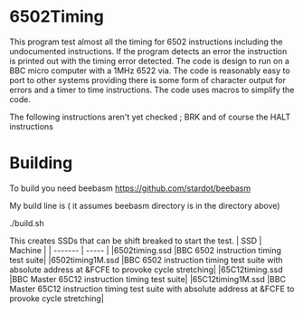 # 6502Timing
This program test almost all the timing for 6502 instructions including the undocumented instructions. If the program detects an error the instruction is printed out with the timing error detected. The code is design to run on a BBC micro computer with a 1MHz 6522 via. The code is reasonably easy to port to other systems providing there is some form of character output for errors and a timer to time instructions. The code uses macros to simplify the code.

The following instructions aren't yet checked ; BRK and of course the HALT instructions

# Building

To build you need beebasm https://github.com/stardot/beebasm

My build line is ( it assumes beebasm directory is in the directory above)

./build.sh

This creates SSDs that can be shift breaked to start the test.
| SSD | Machine |
| ------- | ----- |
|6502timing.ssd    |BBC 6502 instruction timing test suite|
|6502timing1M.ssd  |BBC 6502 instruction timing test suite with absolute address at &FCFE to provoke cycle stretching|
|65C12timing.ssd   |BBC Master 65C12 instruction timing test suite|
|65C12timing1M.ssd |BBC Master 65C12 instruction timing test suite with absolute address at &FCFE to provoke cycle stretching|




